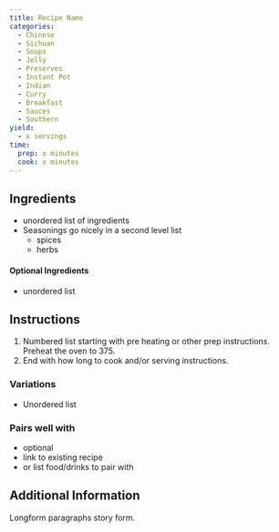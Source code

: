 ```yaml
---
title: Recipe Name
categories:
  - Chinese
  - Sichuan
  - Soups
  - Jelly
  - Preserves
  - Instant Pot
  - Indian
  - Curry
  - Breakfast
  - Sauces
  - Southern
yield:
  - x servings
time:  
  prep: x minutes
  cook: x minutes
---
```

## Ingredients

* unordered list of ingredients
* Seasonings go nicely in a second level list
  * spices
  * herbs

#### Optional Ingredients

* unordered list

## Instructions

1. Numbered list starting with pre heating or other prep instructions. Preheat the oven to 375. 
2. End with how long to cook and/or serving instructions.

### Variations

* Unordered list

### Pairs well with

* optional
* link to existing recipe
* or list food/drinks to pair with

## Additional Information

Longform paragraphs story form.
